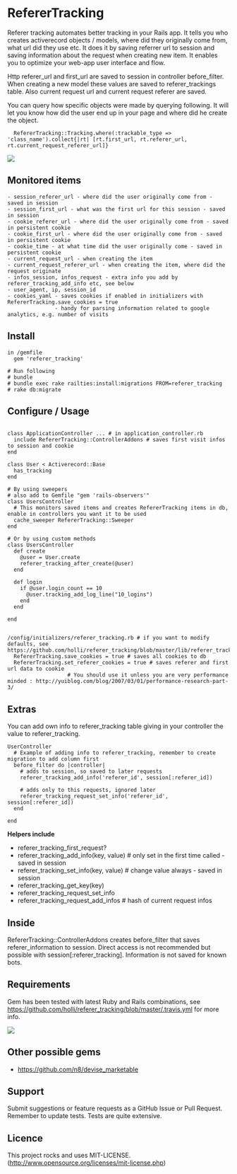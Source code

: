 # RefererTracking

Referer tracking automates better tracking in your Rails app. It tells you who creates
activerecord objects / models, where did they originally come from, what url did they use etc.
It does it by saving referrer url to session and saving information about the request when creating new item.
It enables you to optimize your web-app user interface and flow.

Http referer_url and first_url are saved to session in controller before_filter. When creating a new model these values are
saved to referer_trackings table. Also current request url and current request referer are saved.

You can query how specific objects were made by querying following. It will let you know how did the user end up in your page and where did he create the object.

```
  RefererTracking::Tracking.where(:trackable_type => 'class_name').collect{|rt| [rt.first_url, rt.referer_url, rt.current_request_referer_url]}
```

[<img src="https://secure.travis-ci.org/holli/referer_tracking.png" />](http://travis-ci.org/holli/referer_tracking)

## Monitored items

```
- session_referer_url - where did the user originally come from - saved in session
- session_first_url - what was the first url for this session - saved in session
- cookie_referer_url - where did the user originally come from - saved in persistent cookie
- cookie_first_url - where did the user originally come from - saved in persistent cookie
- cookie_time - at what time did the user originally come - saved in persistent cookie
- current_request_url - when creating the item
- current_request_referer_url - when creating the item, where did the request originate
- infos_session, infos_request - extra info you add by referer_tracking_add_info etc, see below
- user_agent, ip, session_id
- cookies_yaml - saves cookies if enabled in initializers with RefererTracking.save_cookies = true
               - handy for parsing information related to google analytics, e.g. number of visits
```


## Install

```
in /gemfile
  gem 'referer_tracking'

# Run following
# bundle
# bundle exec rake railties:install:migrations FROM=referer_tracking
# rake db:migrate

```

## Configure / Usage

```

class ApplicationController ... # in application_controller.rb
  include RefererTracking::ControllerAddons # saves first visit infos to session and cookie
end

class User < Activerecord::Base
  has_tracking
end

# By using sweepers
# also add to Gemfile "gem 'rails-observers'"
class UsersController
  # This monitors saved items and creates RefererTracking items in db, enable in controllers you want it to be used
  cache_sweeper RefererTracking::Sweeper
end

# Or by using custom methods
class UsersController
  def create
    @user = User.create
    referer_tracking_after_create(@user)
  end

  def login
    if @user.login_count == 10
      @user.tracking_add_log_line("10_logins")
    end
  end

end


/config/initializers/referer_tracking.rb # if you want to modify defaults, see https://github.com/holli/referer_tracking/blob/master/lib/referer_tracking.rb#L5
  RefererTracking.save_cookies = true # saves all cookies to db
  RefererTracking.set_referer_cookies = true # saves referer and first url data to cookie
                   # You should use it unless you are very performance minded : http://yuiblog.com/blog/2007/03/01/performance-research-part-3/

```

## Extras

You can add own info to referer_tracking table giving in your controller the value to referer_tracking.

```
UserController
  # Example of adding info to referer_tracking, remember to create migration to add column first
  before_filter do |controller|
    # adds to session, so saved to later requests
    referer_tracking_add_info('referer_id', session[:referer_id])

    # adds only to this requests, ignored later
    referer_tracking_request_set_info('referer_id', session[:referer_id])
  end

end

```

**Helpers include**

- referer_tracking_first_request?
- referer_tracking_add_info(key, value) # only set in the first time called - saved in session
- referer_tracking_set_info(key, value) # change value always - saved in session
- referer_tracking_get_key(key)
- referer_tracking_request_set_info
- referer_tracking_request_add_infos # hash of current request infos

## Inside

RefererTracking::ControllerAddons creates before_filter that saves referer_information to session. Direct access
is not recommended but possible with session[:referer_tracking]. Information is not saved for known bots.

## Requirements

Gem has been tested with latest Ruby and Rails combinations, see https://github.com/holli/referer_tracking/blob/master/.travis.yml for more info.

[<img src="https://secure.travis-ci.org/holli/referer_tracking.png" />](http://travis-ci.org/holli/referer_tracking)

## Other possible gems

- https://github.com/n8/devise_marketable

## Support

Submit suggestions or feature requests as a GitHub Issue or Pull Request. Remember to update tests. Tests are quite extensive.


## Licence

This project rocks and uses MIT-LICENSE. (http://www.opensource.org/licenses/mit-license.php)

